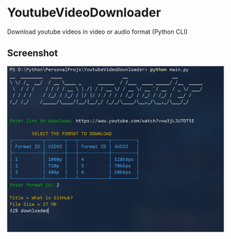 # YoutubeVideoDownloader
Download youtube videos in video or audio format (Python CLI)

## Screenshot
![Screenshot](screenshot.png)

